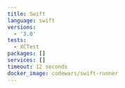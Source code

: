 ```yaml
---
title: Swift
language: swift
versions:
  - '3.0'
tests:
  - XCTest
packages: []
services: []
timeout: 12 seconds
docker_image: codewars/swift-runner
---
```

